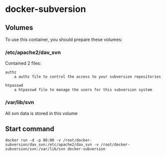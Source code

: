 # docker-subversion

## Volumes
To use this container, you should prepare these volumes:

### /etc/apache2/dav_svn

Contained 2 files:

	authz
		a authz file to control the access to your subversion repositories

	htpasswd
		a htpasswd file to manage the users for this subversion system
   
### /var/lib/svn

All svn data is stored in this volume

## Start command

	docker run -d -p 80:80 -v /root/docker-subversion/dav_svn:/etc/apache2/dav_svn -v /root/docker-subversion/svn:/var/lib/svn docker-subversion
